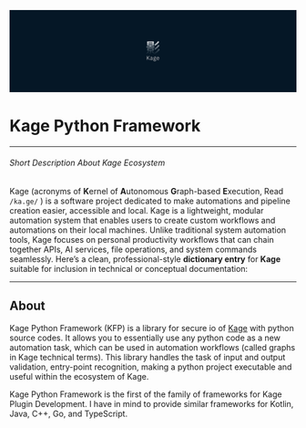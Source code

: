 ![](./docs/banner.png)
# Kage Python Framework

---
###### Short Description About Kage Ecosystem
Kage (acronyms of **K**ernel of **A**utonomous **G**raph-based **E**xecution, Read `/ka.ge/` ) is a software project dedicated to make automations and pipeline creation easier, accessible and local.
Kage is a lightweight, modular automation system that enables users to create custom workflows and automations on their local machines.
Unlike traditional system automation tools, Kage focuses on personal productivity workflows that can chain together APIs, AI services, file operations, and system commands seamlessly.
Here’s a clean, professional-style **dictionary entry** for **Kage** suitable for inclusion in technical or conceptual documentation:

---
## About
Kage Python Framework (KFP) is a library for secure io of [Kage]("https://github.com/thisismeamir/kage) with python source codes. It allows you to essentially use any python code as a new automation task, which can be used in automation workflows (called graphs in Kage technical terms). This library handles the task of input and output validation, entry-point recognition, making a python project executable and useful within the ecosystem of Kage.

Kage Python Framework is the first of the family of frameworks for Kage Plugin Development. I have in mind to provide similar frameworks for Kotlin, Java, C++, Go, and TypeScript. 